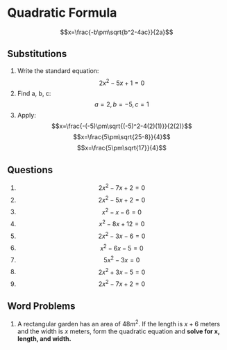# Quadratic Formula

$$x=\frac{-b\pm\sqrt{b^2-4ac}}{2a}$$

## Substitutions

1. Write the standard equation: $$2x^2-5x+1=0$$
1. Find a, b, c: $$a=2, b=-5, c=1$$
1. Apply:
$$x=\frac{-(-5)\pm\sqrt{(-5)^2-4(2)(1)}}{2(2)}$$
$$x=\frac{5\pm\sqrt{25-8}}{4}$$
$$x=\frac{5\pm\sqrt{17}}{4}$$

## Questions

1. $$2x^2-7x+2=0$$
1. $$2x^2-5x+2=0$$
1. $$x^2-x-6=0$$
1. $$x^2-8x+12=0$$
1. $$2x^2-3x-6=0$$
1. $$x^2-6x-5=0$$
1. $$5x^2-3x=0$$
1. $$2x^2+3x-5=0$$
1. $$2x^2-7x+2=0$$

## Word Problems

1. A rectangular garden has an area of $48m^2$. If the length is $x+6$ meters and the width is $x$ meters, form the quadratic equation and **solve for x, length, and width.**
